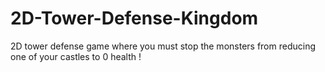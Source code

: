 # 2D-Tower-Defense-Kingdom
2D tower defense game where you must stop the monsters from reducing one of your castles to 0 health !
